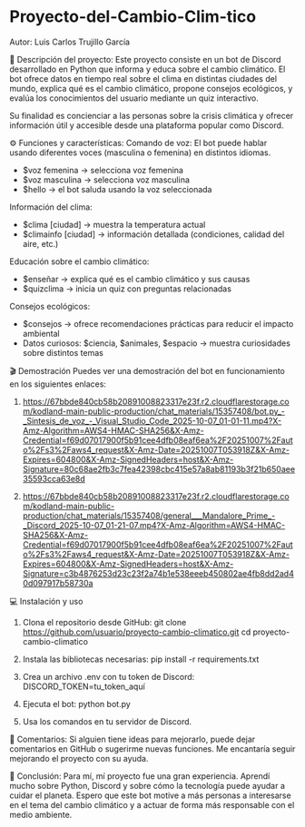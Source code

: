 # Proyecto-del-Cambio-Clim-tico

Autor: Luis Carlos Trujillo García

🧠 Descripción del proyecto:
Este proyecto consiste en un bot de Discord desarrollado en Python que informa y educa sobre el cambio climático. El bot ofrece datos en tiempo real sobre el clima en distintas ciudades del mundo, explica qué es el cambio climático, propone consejos ecológicos, y evalúa los conocimientos del usuario mediante un quiz interactivo.

Su finalidad es concienciar a las personas sobre la crisis climática y ofrecer información útil y accesible desde una plataforma popular como Discord.

⚙️ Funciones y características:
Comando de voz: El bot puede hablar usando diferentes voces (masculina o femenina) en distintos idiomas.
- $voz femenina → selecciona voz femenina
- $voz masculina → selecciona voz masculina
- $hello → el bot saluda usando la voz seleccionada

Información del clima:
- $clima [ciudad] → muestra la temperatura actual
- $climainfo [ciudad] → información detallada (condiciones, calidad del aire, etc.)

Educación sobre el cambio climático:
- $enseñar → explica qué es el cambio climático y sus causas
- $quizclima → inicia un quiz con preguntas relacionadas

Consejos ecológicos:
- $consejos → ofrece recomendaciones prácticas para reducir el impacto ambiental
- Datos curiosos: $ciencia, $animales, $espacio → muestra curiosidades sobre distintos temas

🎬 Demostración
Puedes ver una demostración del bot en funcionamiento en los siguientes enlaces:

1. https://67bbde840cb58b20891008823317e23f.r2.cloudflarestorage.com/kodland-main-public-production/chat_materials/15357408/bot.py_-_Sintesis_de_voz_-_Visual_Studio_Code_2025-10-07_01-01-11.mp4?X-Amz-Algorithm=AWS4-HMAC-SHA256&X-Amz-Credential=f69d07017900f5b91cee4dfb08eaf6ea%2F20251007%2Fauto%2Fs3%2Faws4_request&X-Amz-Date=20251007T053918Z&X-Amz-Expires=604800&X-Amz-SignedHeaders=host&X-Amz-Signature=80c68ae2fb3c7fea42398cbc415e57a8ab81193b3f21b650aee35593cca63e8d

2. https://67bbde840cb58b20891008823317e23f.r2.cloudflarestorage.com/kodland-main-public-production/chat_materials/15357408/general___Mandalore_Prime_-_Discord_2025-10-07_01-21-07.mp4?X-Amz-Algorithm=AWS4-HMAC-SHA256&X-Amz-Credential=f69d07017900f5b91cee4dfb08eaf6ea%2F20251007%2Fauto%2Fs3%2Faws4_request&X-Amz-Date=20251007T053918Z&X-Amz-Expires=604800&X-Amz-SignedHeaders=host&X-Amz-Signature=c3b4876253d23c23f2a74b1e538eeeb450802ae4fb8dd2ad40d097917b58730a

💻 Instalación y uso

1. Clona el repositorio desde GitHub:
   git clone https://github.com/usuario/proyecto-cambio-climatico.git
   cd proyecto-cambio-climatico

2. Instala las bibliotecas necesarias:
   pip install -r requirements.txt

3. Crea un archivo .env con tu token de Discord:
   DISCORD_TOKEN=tu_token_aquí

4. Ejecuta el bot:
   python bot.py

5. Usa los comandos en tu servidor de Discord.

💬 Comentarios:
Si alguien tiene ideas para mejorarlo, puede dejar comentarios en GitHub o sugerirme nuevas funciones. Me encantaría seguir mejorando el proyecto con su ayuda.

🌱 Conclusión:
Para mí, mí proyecto fue una gran experiencia. Aprendí mucho sobre Python, Discord y sobre cómo la tecnología puede ayudar a cuidar el planeta.
Espero que este bot motive a más personas a interesarse en el tema del cambio climático y a actuar de forma más responsable con el medio ambiente.
